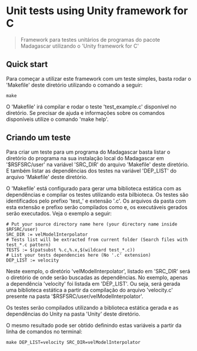# Unit tests using Unity framework for C

> Framework para testes unitários de programas do pacote Madagascar utilizando o 'Unity framework for C'

## Quick start

Para começar a utilizar este framework com um teste simples, basta rodar o 'Makefile' deste diretório utilizando
o comando a seguir:

```
make
```

O 'Makefile' irá compilar e rodar o teste 'test_example.c' disponível no diretório. Se precisar de ajuda e informações
sobre os comandos disponíveis utilize o comando 'make help'.

## Criando um teste

Para criar um teste para um programa do Madagascar basta listar o diretório do programa na sua instalação local
do Madagascar em '$RSFSRC/user' na variável 'SRC_DIR' do arquivo 'Makefile' deste diretório. E também listar as
dependências dos testes na variável 'DEP_LIST' do arquivo 'Makefile' deste diretório.

O 'Makefile' está configurado para gerar uma biblioteca estática com as dependências e compilar os testes utilizando
esta bilbioteca. Os testes são identificados pelo prefixo 'test_' e extensão '.c'. Os arquivos da pasta com esta extensão
e prefixo serão compilados como e, os executáveis gerados serão executados. Veja o exemplo a seguir:

```
# Put your source directory name here (your directory name inside $RFSRC/user)
SRC_DIR := velModelInterpolator
# Tests list will be extracted from current folder (Search files with test_*.c pattern)
TESTS := $(patsubst %.c,%.x,$(wildcard test_*.c))
# List your tests dependencies here (No '.c' extension)
DEP_LIST := velocity
```

Neste exemplo, o diretório 'velModelInterpolator', listado em 'SRC_DIR' será o diretório de onde serão buscadas as dependências.
No exemplo, apenas a dependência 'velocity' foi listada em 'DEP_LIST'. Ou seja, será gerada uma biblioteca estática
a partir da compilação do arquivo 'velocity.c' presente na pasta '$RSFSRC/user/velModelInterpolator'.

Os testes serão compilados utilizando a biblioteca estática gerada e as dependências do Unity na pasta 'Unity' deste
diretório.

O mesmo resultado pode ser obtido definindo estas variáveis a partir da linha de comandos no terminal:

```
make DEP_LIST=velocity SRC_DIR=velModelInterpolator
```
